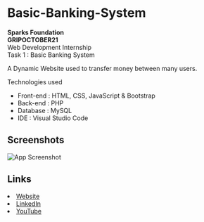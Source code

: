 
# Basic-Banking-System

<b>Sparks Foundation </b><br>
<b> GRIPOCTOBER21 </b><br>
Web Development Internship<br>
Task 1 : Basic Banking System

A Dynamic Website used to transfer money between many users.

Technologies used 
- Front-end : HTML, CSS,  JavaScript  & Bootstrap 
- Back-end : PHP
- Database : MySQL
- IDE : Visual Studio Code

## Screenshots

![App Screenshot](https://github.com/priya03ranjan01/Basic-Banking-System/blob/main/Screenshot%20grip.png)

## Links

<li><a href= "https://priya-sparks.000webhostapp.com/">Website</a>
<li><a href="https://www.linkedin.com/in/priya-ranjan-333091202/detail/recent-activity/shares/">LinkedIn</a>
<li><a
href= "https://youtu.be/_s-tuwgEYTU">YouTube</a>
